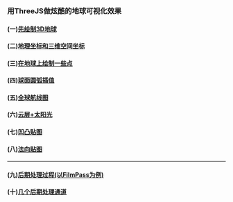 ### 用ThreeJS做炫酷的地球可视化效果


####  (一)[先绘制3D地球](https://github.com/xswei/ThreeJS_demo/tree/master/examples/01)

####  (二)[地理坐标和三维空间坐标](https://github.com/xswei/ThreeJS_demo/tree/master/examples/02)

####  (三)[在地球上绘制一些点](https://github.com/xswei/ThreeJS_demo/blob/master/examples/03)

####  (四)[球面圆弧插值](https://github.com/xswei/ThreeJS_demo/blob/master/examples/04)

####  (五)[全球航线图](https://github.com/xswei/ThreeJS_demo/blob/master/examples/06)

####  (六)[云层+太阳光](https://github.com/xswei/ThreeJS_demo/blob/master/examples/07)

####  (七)[凹凸贴图](https://github.com/xswei/ThreeJS_demo/blob/master/examples/08)

####  (八)[法向贴图](https://github.com/xswei/ThreeJS_demo/blob/master/examples/09)

---------

####  (九)[后期处理过程(以FilmPass为例)](https://github.com/xswei/ThreeJS_demo/blob/master/examples/10)

####  (十)[几个后期处理通道](https://github.com/xswei/ThreeJS_demo/blob/master/examples/11)